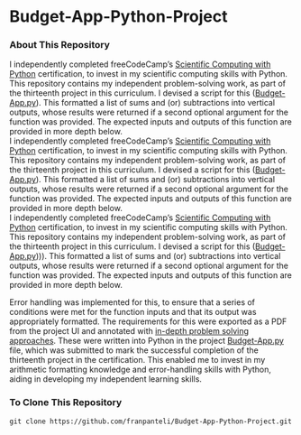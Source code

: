 # Budget-App-Python-Project
### About This Repository
I independently completed freeCodeCamp’s [Scientific Computing with Python](https://www.freecodecamp.org/learn/scientific-computing-with-python/) certification, to invest in my scientific computing skills with Python. This repository contains my independent problem-solving work, as part of the thirteenth project in this curriculum. I devised a script for this ([Budget-App.py](https://github.com/franpanteli/Budget-App-Python-Project/blob/main/Budget-App.py)). This formatted a list of sums and (or) subtractions into vertical outputs, whose results were returned if a second optional argument for the function was provided. The expected inputs and outputs of this function are provided in more depth below.  
I independently completed freeCodeCamp’s [Scientific Computing with Python](https://www.freecodecamp.org/learn/scientific-computing-with-python/) certification, to invest in my scientific computing skills with Python. This repository contains my independent problem-solving work, as part of the thirteenth project in this curriculum. I devised a script for this ([Budget-App.py](https://github.com/franpanteli/Budget-App-Python-Project/blob/main/Budget-App.py)). This formatted a list of sums and (or) subtractions into vertical outputs, whose results were returned if a second optional argument for the function was provided. The expected inputs and outputs of this function are provided in more depth below.  
I independently completed freeCodeCamp’s [Scientific Computing with Python](https://www.freecodecamp.org/learn/scientific-computing-with-python/) certification, to invest in my scientific computing skills with Python. This repository contains my independent problem-solving work, as part of the thirteenth project in this curriculum. I devised a script for this ([Budget-App.py](https://github.com/franpanteli/Budget-App-Python-Project/blob/main/Budget-App.py)))). This formatted a list of sums and (or) subtractions into vertical outputs, whose results were returned if a second optional argument for the function was provided. The expected inputs and outputs of this function are provided in more depth below.  

Error handling was implemented for this, to ensure that a series of conditions were met for the function inputs and that its output was appropriately formatted. The requirements for this were exported as a PDF from the project UI and annotated with [in-depth problem solving approaches](https://github.com/franpanteli/Time-Calculator-Python-Project/blob/main/Task%20Challenge%20Notes.pdf). These were written into Python in the project [Budget-App.py](https://github.com/franpanteli/Budget-App-Python-Project/blob/main/Budget-App.py) file, which was submitted to mark the successful completion of the thirteenth project in the certification. This enabled me to invest in my arithmetic formatting knowledge and error-handling skills with Python, aiding in developing my independent learning skills.

### To Clone This Repository
```
git clone https://github.com/franpanteli/Budget-App-Python-Project.git
```
